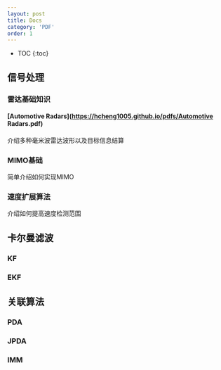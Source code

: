 ```yaml
---
layout: post
title: Docs
category: 'PDF'
order: 1
---
```



* TOC
{:toc}

## **信号处理**
### 雷达基础知识
#### [Automotive Radars](https://hcheng1005.github.io/pdfs/Automotive Radars.pdf)
介绍多种毫米波雷达波形以及目标信息结算
### MIMO基础
简单介绍如何实现MIMO
### 速度扩展算法
介绍如何提高速度检测范围

## **卡尔曼滤波**
### KF
### EKF
## **关联算法**
### PDA
### JPDA
### IMM
